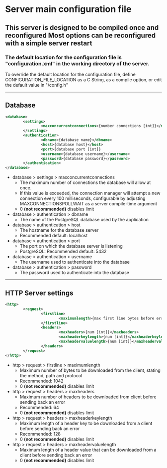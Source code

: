 # Server main configuration file
This server is designed to be compiled once and reconfigured
Most options can be reconfigured with a simple server restart
---

### The default location for the configuration file is "configuration.xml" in the working directory of the server.
To override the default location for the configuration file, define CONFIGURATION_FILE_LOCATION as a C String, as a compile option, or edit the default value in "/config.h"

---

## Database

```xml
<database>
        <settings>
                <maxconcurrentconnections>{number connections [int]}</maxconcurrentconnections>
        </settings>
        <authentication>
                <dbname>{database name}</dbname>
                <host>{database host}</host>
                <port>{database port [int]}
                <username>{database username}</username>
                <password>{database password}</password>
        </authentication>
</database>
```

- database > settings > maxconcurrentconnections
  - The maximum number of connections the database will allow at once.
  - If this value is exceeded, the connection manager will attempt a new connection every 100 milliseconds, configurable by adjusting MAXCONNECTIONSPOLLWAIT as a server compile-time argument
  - 0 __(not recommended)__ disables limit
- database > authentication > dbname
  - The name of the PostgreSQL database used by the application
- database > authentication > host
  - The hostname for the database server
  - Recommended default: localhost
- database > authentication > port
  - The port on which the database server is listening
  - PostgreSQL: Recommended default: 5432
- database > authentication > username
  - The username used to authenticate into the database
- database > authentication > password
  - The password used to authenticate into the database

---

## HTTP Server settings

```xml
<http>
        <request>
                <firstline>
                        <maximumlength>{max first line bytes before error[int]}</maxlength>
                </firstline>
                <headers>
                        <maxheaders>{num [int]}</maxheaders>
                        <maxheaderkeylength>{num [int]}</maxheaderkeylength>
                        <maxheadervaluelength>{num [int]}</maxheadervaluelength>
                </headers>
        </request>
</http>
```

- http > request > firstline > maximumlength
  - Maximum number of bytes to be downloaded from the client, stating the method, path and protocol
  - Recommended: 1042
  - 0 __(not recommended)__ disables limit
- http > request > headers > maxheaders
  - Maximum number of headers to be downloaded from client before sending back an error
  - Recommended: 64
  - 0 __(not recommended)__ disables limit
- http > request > headers > maxheaderkeylength
  - Maximum length of a header key to be downloaded from a client before sending back an error
  - Recommended: 128
  - 0 __(not recommended)__ disables limit
- http > request > headers > maxheadervaluelength
  - Maximum length of a header value that can be downloaded from a client before sending back an error
  - 0 __(not recommended)__ disables limit
